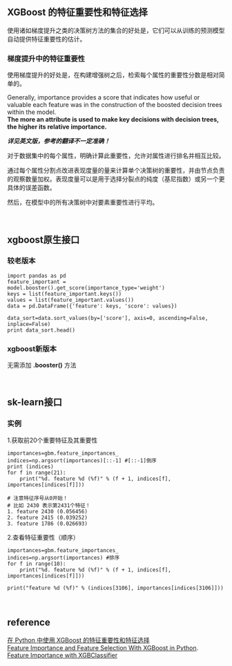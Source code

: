 ## XGBoost 的特征重要性和特征选择
使用诸如梯度提升之类的决策树方法的集合的好处是，它们可以从训练的预测模型自动提供特征重要性的估计。

### 梯度提升中的特征重要性
使用梯度提升的好处是，在构建增强树之后，检索每个属性的重要性分数是相对简单的。  

Generally, importance provides a score that indicates how useful or valuable each feature was in the construction of the boosted decision trees within the model.   
**The more an attribute is used to make key decisions with decision trees, the higher its relative importance.**  

***详见英文版，参考的翻译不一定准确！***    

对于数据集中的每个属性，明确计算此重要性，允许对属性进行排名并相互比较。

通过每个属性分割点改进表现度量的量来计算单个决策树的重要性，并由节点负责的观察数量加权。表现度量可以是用于选择分裂点的纯度（基尼指数）或另一个更具体的误差函数。

然后，在模型中的所有决策树中对要素重要性进行平均。

&nbsp;
## xgboost原生接口
### 较老版本
```
import pandas as pd  
feature_important = model.booster().get_score(importance_type='weight')
keys = list(feature_important.keys())  
values = list(feature_important.values())  
data = pd.DataFrame({'feature': keys, 'score': values})  

data_sort=data.sort_values(by=['score'], axis=0, ascending=False, inplace=False)  
print data_sort.head()  
```
### xgboost新版本
无需添加 **.booster()** 方法  

&nbsp;
## sk-learn接口
### 实例
1.获取前20个重要特征及其重要性  
```
importances=gbm.feature_importances_  
indices=np.argsort(importances)[::-1] #[::-1]倒序  
print (indices)  
for f in range(21):  
    print("%d. feature %d (%f)" % (f + 1, indices[f], importances[indices[f]]))  

# 注意特征序号从0开始！
# 比如 2430 表示第2431个特征！
1. feature 2430 (0.056456)   
2. feature 2415 (0.039252)  
3. feature 1786 (0.026693)  
```
2.查看特征重要性（顺序）  
```
importances=gbm.feature_importances_  
indices=np.argsort(importances) #排序  
for f in range(10):  
    print("%d. feature %d (%f)" % (f + 1, indices[f], importances[indices[f]]))  
    
print("feature %d (%f)" % (indices[3106], importances[indices[3106]]))
```

&nbsp;
## reference
[在 Python 中使用 XGBoost 的特征重要性和特征选择](https://github.com/apachecn/ml-mastery-zh/blob/master/docs/xgboost/feature-importance-and-feature-selection-with-xgboost-in-python.md)  
[Feature Importance and Feature Selection With XGBoost in Python](https://machinelearningmastery.com/feature-importance-and-feature-selection-with-xgboost-in-python/).  
[Feature Importance with XGBClassifier](https://stackoverflow.com/questions/38212649/feature-importance-with-xgbclassifier)
